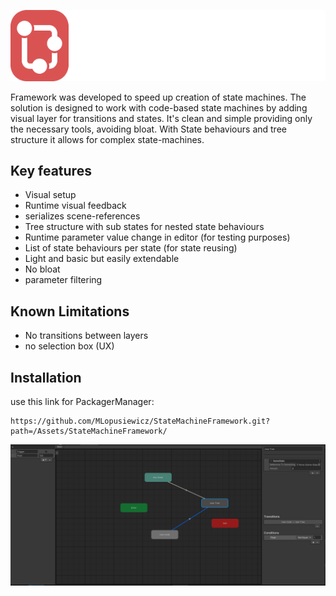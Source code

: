  
![Logo](Images/LogoWithText.png) 

Framework was developed to speed up creation of state machines. The solution is designed to work with code-based state machines by adding visual layer for transitions and states.  It's clean and simple providing only the necessary tools, avoiding bloat. With State behaviours and tree structure it allows for complex state-machines.


## Key features
- Visual setup 
- Runtime visual feedback
- serializes scene-references
- Tree structure with sub states for nested state behaviours
- Runtime  parameter value change in editor (for testing purposes)
- List of state behaviours per state (for state reusing)
- Light and basic but easily extendable 
- No bloat
- parameter filtering
## Known Limitations
- No transitions between layers 
- no selection box (UX) 
## Installation
use this link for PackagerManager:
```
https://github.com/MLopusiewicz/StateMachineFramework.git?path=/Assets/StateMachineFramework/
```
 


![Look up](Images/LookUp.png)
